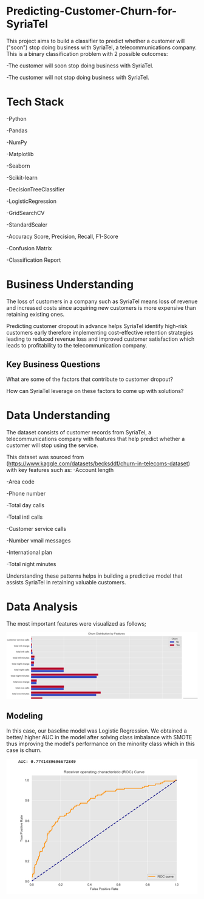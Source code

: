 # Predicting-Customer-Churn-for-SyriaTel
This project aims to build a classifier to predict whether a customer will ("soon") stop doing business with SyriaTel, a telecommunications company. This is a binary classification problem with 2 possible outcomes:

-The customer will soon stop doing business with SyriaTel.

-The customer will not stop doing business with SyriaTel.

# Tech Stack
-Python

-Pandas

-NumPy

-Matplotlib

-Seaborn

-Scikit-learn 

-DecisionTreeClassifier

-LogisticRegression

-GridSearchCV 

-StandardScaler

-Accuracy Score, Precision, Recall, F1-Score

-Confusion Matrix

-Classification Report

# Business Understanding
The loss of customers in a company such as SyriaTel means loss of revenue and increased costs since acquiring new customers is more expensive than retaining existing ones.

Predicting customer dropout in advance helps SyriaTel identify high-risk customers early therefore implementing cost-effective retention strategies leading to reduced revenue loss and improved customer satisfaction which leads to profitability to the telecommunication company.

## Key Business Questions
What are some of the factors that contribute to customer dropout?

How can SyriaTel leverage on these factors to come up with solutions?

# Data Understanding
The dataset consists of customer records from SyriaTel, a telecommunications company with features that help predict whether a customer will stop using the service.

This dataset was sourced from (https://www.kaggle.com/datasets/becksddf/churn-in-telecoms-dataset) with key features such as:
-Account length

-Area code

-Phone number

-Total day calls

-Total intl calls

-Customer service calls

-Number vmail messages

-International plan

-Total night minutes

Understanding these patterns helps in building a predictive model that assists SyriaTel in retaining valuable customers.

# Data Analysis
The most important features were visualized as follows;

![Alt text](https://github.com/Kipchumba254/Predicting-Customer-Churn-for-SyriaTel/blob/main/Screenshot%202025-02-21%20202416.png)

## Modeling
In this case, our baseline model was Logistic Regression. We obtained a better/ higher AUC in the model after solving class imbalance with SMOTE thus improving the model's performance on the minority class which in this case is churn.

![Alt text](https://github.com/Kipchumba254/Predicting-Customer-Churn-for-SyriaTel/blob/main/Screenshot%202025-02-21%20220745.png)





